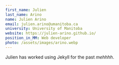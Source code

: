 ```yaml
---
first_name: Julien
last_name: Arino
name: Julien Arino
email: julien.arino@umanitoba.ca
university: University of Manitoba
website: https://julien-arino.github.io/
position_in_MM: Web developer
photo: /assets/images/arino.webp
---
```


Julien has worked using Jekyll for the past *mehhhh*.